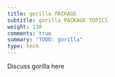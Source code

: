 ```yaml
---
title: gorilla PACKAGE
subtitle: gorilla PACKAGE TOPICS
weight: 130
comments: true
summary: "TODO: gorilla"
type: tech
---
```


Discuss gorilla here

